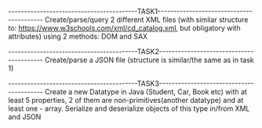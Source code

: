 -----------------------------------------TASK1-----------------------------------------
Create/parse/query 2 different XML files (with similar structure to: 
https://www.w3schools.com/xml/cd_catalog.xml, but obligatory with attributes) 
using 2 methods: DOM and SAX

-----------------------------------------TASK2-----------------------------------------
Create/parse a JSON file (structure is similar/the same as in task 1)

-----------------------------------------TASK3-----------------------------------------
Create a new Datatype in Java (Student, Car, Book etc) with at least 5 properties, 2 of 
them are non-primitives(another datatype) and at least one - array. Serialize and 
deserialize objects of this type in/from XML and JSON